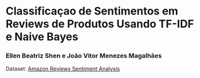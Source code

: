 # Classificaçao de Sentimentos em Reviews de Produtos Usando TF-IDF e Naive Bayes

### Ellen Beatriz Shen e João Vitor Menezes Magalhães

Dataset: [Amazon Reviews Sentiment Analysis](https://www.kaggle.com/datasets/bittlingmayer/amazonreviews#train.ft.txt.bz2)

